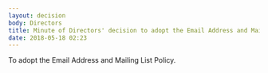 ```yaml
---
layout: decision
body: Directors
title: Minute of Directors' decision to adopt the Email Address and Mailing List Policy
date: 2018-05-18 02:23
---
```


To adopt the Email Address and Mailing List Policy.
